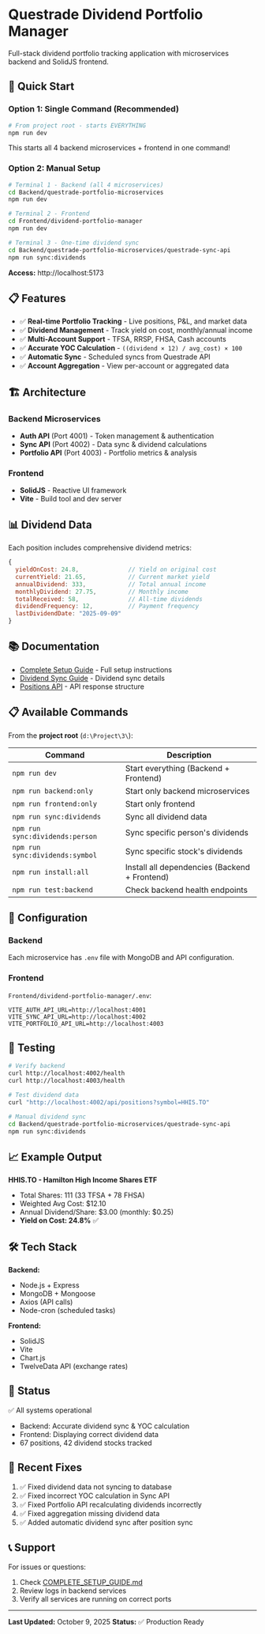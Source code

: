 # Questrade Dividend Portfolio Manager

Full-stack dividend portfolio tracking application with microservices backend and SolidJS frontend.

## 🚀 Quick Start

### **Option 1: Single Command (Recommended)**

```bash
# From project root - starts EVERYTHING
npm run dev
```

This starts all 4 backend microservices + frontend in one command!

### **Option 2: Manual Setup**

```bash
# Terminal 1 - Backend (all 4 microservices)
cd Backend/questrade-portfolio-microservices
npm run dev

# Terminal 2 - Frontend
cd Frontend/dividend-portfolio-manager
npm run dev

# Terminal 3 - One-time dividend sync
cd Backend/questrade-portfolio-microservices/questrade-sync-api
npm run sync:dividends
```

**Access:** http://localhost:5173

## 📋 Features

- ✅ **Real-time Portfolio Tracking** - Live positions, P&L, and market data
- ✅ **Dividend Management** - Track yield on cost, monthly/annual income
- ✅ **Multi-Account Support** - TFSA, RRSP, FHSA, Cash accounts
- ✅ **Accurate YOC Calculation** - `((dividend × 12) / avg_cost) × 100`
- ✅ **Automatic Sync** - Scheduled syncs from Questrade API
- ✅ **Account Aggregation** - View per-account or aggregated data

## 🏗️ Architecture

### Backend Microservices
- **Auth API** (Port 4001) - Token management & authentication
- **Sync API** (Port 4002) - Data sync & dividend calculations
- **Portfolio API** (Port 4003) - Portfolio metrics & analysis

### Frontend
- **SolidJS** - Reactive UI framework
- **Vite** - Build tool and dev server

## 📊 Dividend Data

Each position includes comprehensive dividend metrics:

```javascript
{
  yieldOnCost: 24.8,              // Yield on original cost
  currentYield: 21.65,            // Current market yield
  annualDividend: 333,            // Total annual income
  monthlyDividend: 27.75,         // Monthly income
  totalReceived: 58,              // All-time dividends
  dividendFrequency: 12,          // Payment frequency
  lastDividendDate: "2025-09-09"
}
```

## 📚 Documentation

- [Complete Setup Guide](COMPLETE_SETUP_GUIDE.md) - Full setup instructions
- [Dividend Sync Guide](Backend/questrade-portfolio-microservices/questrade-sync-api/DIVIDEND_SYNC_GUIDE.md) - Dividend sync details
- [Positions API](Backend/POSITIONS_API_WITH_DIVIDENDS.md) - API response structure

## 📋 Available Commands

From the **project root** (`d:\Project\3\`):

| Command | Description |
|---------|-------------|
| `npm run dev` | Start everything (Backend + Frontend) |
| `npm run backend:only` | Start only backend microservices |
| `npm run frontend:only` | Start only frontend |
| `npm run sync:dividends` | Sync all dividend data |
| `npm run sync:dividends:person` | Sync specific person's dividends |
| `npm run sync:dividends:symbol` | Sync specific stock's dividends |
| `npm run install:all` | Install all dependencies (Backend + Frontend) |
| `npm run test:backend` | Check backend health endpoints |

## 🔧 Configuration

### Backend
Each microservice has `.env` file with MongoDB and API configuration.

### Frontend
`Frontend/dividend-portfolio-manager/.env`:
```env
VITE_AUTH_API_URL=http://localhost:4001
VITE_SYNC_API_URL=http://localhost:4002
VITE_PORTFOLIO_API_URL=http://localhost:4003
```

## 🧪 Testing

```bash
# Verify backend
curl http://localhost:4002/health
curl http://localhost:4003/health

# Test dividend data
curl "http://localhost:4002/api/positions?symbol=HHIS.TO"

# Manual dividend sync
cd Backend/questrade-portfolio-microservices/questrade-sync-api
npm run sync:dividends
```

## 📈 Example Output

**HHIS.TO - Hamilton High Income Shares ETF**
- Total Shares: 111 (33 TFSA + 78 FHSA)
- Weighted Avg Cost: $12.10
- Annual Dividend/Share: $3.00 (monthly: $0.25)
- **Yield on Cost: 24.8%** ✅

## 🛠️ Tech Stack

**Backend:**
- Node.js + Express
- MongoDB + Mongoose
- Axios (API calls)
- Node-cron (scheduled tasks)

**Frontend:**
- SolidJS
- Vite
- Chart.js
- TwelveData API (exchange rates)

## 🎯 Status

✅ All systems operational
- Backend: Accurate dividend sync & YOC calculation
- Frontend: Displaying correct dividend data
- 67 positions, 42 dividend stocks tracked

## 📝 Recent Fixes

1. ✅ Fixed dividend data not syncing to database
2. ✅ Fixed incorrect YOC calculation in Sync API
3. ✅ Fixed Portfolio API recalculating dividends incorrectly
4. ✅ Fixed aggregation missing dividend data
5. ✅ Added automatic dividend sync after position sync

## 📞 Support

For issues or questions:
1. Check [COMPLETE_SETUP_GUIDE.md](COMPLETE_SETUP_GUIDE.md)
2. Review logs in backend services
3. Verify all services are running on correct ports

---

**Last Updated:** October 9, 2025
**Status:** ✅ Production Ready
